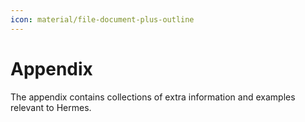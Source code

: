 ```yaml
---
icon: material/file-document-plus-outline
---
```


# Appendix

The appendix contains collections of extra information and examples relevant to Hermes.
